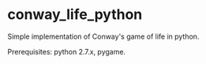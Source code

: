 conway_life_python
==================

Simple implementation of Conway's game of life in python.

Prerequisites: python 2.7.x, pygame.
